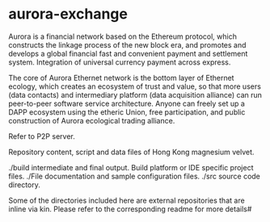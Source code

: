 # aurora-exchange
Aurora is a financial network based on the Ethereum protocol, which constructs the linkage process of the new block era, and promotes and develops a global financial fast and convenient payment and settlement system. Integration of universal currency payment across express.

The core of Aurora Ethernet network is the bottom layer of Ethernet ecology, which creates an ecosystem of trust and value, so that more users (data contacts) and intermediary platform (data acquisition alliance) can run peer-to-peer software service architecture. Anyone can freely set up a DAPP ecosystem using the etheric Union, free participation, and public construction of Aurora ecological trading alliance.

Refer to P2P server.

Repository content, script and data files of Hong Kong magnesium velvet.

./build intermediate and final output.
  Build platform or IDE specific project files.
./File documentation and sample configuration files.
./src source code directory. 

Some of the directories included here are external repositories that are inline via kin. Please refer to the corresponding readme for more details#
